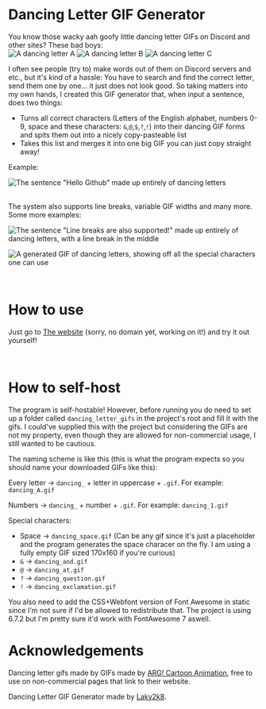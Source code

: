 # Dancing Letter GIF Generator

You know those wacky aah goofy little dancing letter GIFs on Discord and other sites?
These bad boys: <br>
![A dancing letter A](https://www.artiestick.com/toons/alphabet/ralph/arg-a-5O-tRyA.gif)
![A dancing letter B](https://www.artiestick.com/toons/alphabet/ralph/arg-B-5O-tganz2x4vs-stolen.gif)
![A dancing letter C](https://www.artiestick.com/toons/alphabet/ralph/arg-c-50-trans-url.gif)

I often see people (try to) make words out of them on Discord servers and etc., but it's kind of a hassle: You have to search and find the correct letter, send them one by one... it just does not look good.
So taking matters into my own hands, I created this GIF generator that, when input a sentence, does two things:
- Turns all correct characters (Letters of the English alphabet, numbers 0-9, space and these characters: `&`,`@`,`$`,`?`,`!`) into their dancing GIF forms and spits them out into a nicely copy-pasteable list
- Takes this list and merges it into one big GIF you can just copy straight away!

Example:

![The sentence "Hello Github" made up entirely of dancing letters](https://github.com/user-attachments/assets/5aa9e252-c9d1-42f7-8538-001045a85d05)

<br>
The system also supports line breaks, variable GIF widths and many more. Some more examples:

![The sentence "Line breaks are also supported!" made up entirely of dancing letters, with a line break in the middle](https://github.com/user-attachments/assets/5caf02a8-6179-483b-a8cf-93c2c30ab349)


![A generated GIF of dancing letters, showing off all the special characters one can use](https://github.com/user-attachments/assets/9cce8c9a-62de-48fc-92aa-f8ca3a1e5d04)

<br>

# How to use
Just go to [The website](http://89.168.88.97:5500/) (sorry, no domain yet, working on it!) and try it out yourself!

<br>

# How to self-host
The program is self-hostable! However, before running you do need to set up a folder called `dancing_letter_gifs` in the project's root and fill it with the gifs.
I could've supplied this with the project but considering the GIFs are not my property, even though they are allowed for non-commercial usage, I still wanted to be cautious.

The naming scheme is like this (this is what the program expects so you should name your downloaded GIFs like this): <br>

Every letter → `dancing_` + letter in uppercase + `.gif`. For example: `dancing_A.gif`

Numbers → `dancing_` + number + `.gif`. For example: `dancing_1.gif`

Special characters:
- Space → `dancing_space.gif` (Can be any gif since it's just a placeholder and the program generates the space characer on the fly. I am using a fully empty GIF sized 170x160 if you're curious)
- `&` → `dancing_and.gif`
- `@` → `dancing_at.gif`
- `?` → `dancing_question.gif`
- `!` → `dancing_exclamation.gif`

You also need to add the CSS+Webfont version of Font Awesome in static since I'm not sure if I'd be allowed to redistribute that. The project is using 6.7.2 but I'm pretty sure it'd work with FontAwesome 7 aswell.

# Acknowledgements
Dancing letter gifs made by GIFs made by [ARG! Cartoon Animation](https://www.artiestick.com/), free to use on non-commercial pages that link to their website.

Dancing Letter GIF Generator made by [Laky2k8](https://laky2k8.hu).

